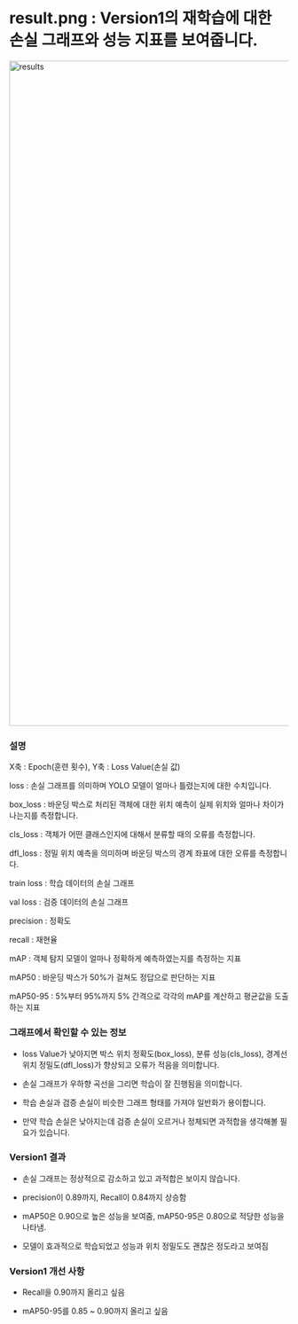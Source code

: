 
# result.png : Version1의 재학습에 대한 손실 그래프와 성능 지표를 보여줍니다.

<img width="2400" height="1200" alt="results" src="https://github.com/user-attachments/assets/154aeb8d-cd52-44e0-b3de-04b900020908" />

### 설명

X축 : Epoch(훈련 횟수),  Y축 : Loss Value(손실 값)

loss : 손실 그래프를 의미하며 YOLO 모델이 얼마나 틀렸는지에 대한 수치입니다.

box_loss : 바운딩 박스로 처리된 객체에 대한 위치 예측이 실제 위치와 얼마나 차이가 나는지를 측정합니다.

cls_loss : 객체가 어떤 클래스인지에 대해서 분류할 때의 오류를 측정합니다.

dfl_loss : 정밀 위치 예측을 의미하며 바운딩 박스의 경계 좌표에 대한 오류를 측정합니다.

train loss : 학습 데이터의 손실 그래프

val loss : 검증 데이터의 손실 그래프

precision : 정확도

recall : 재현율

mAP : 객체 탐지 모델이 얼마나 정확하게 예측하였는지를 측정하는 지표

mAP50 : 바운딩 박스가 50%가 걸쳐도 정답으로 판단하는 지표

mAP50-95 : 5%부터 95%까지 5% 간격으로 각각의 mAP를 계산하고 평균값을 도출하는 지표

### 그래프에서 확인할 수 있는 정보

- loss Value가 낮아지면 박스 위치 정확도(box_loss), 분류 성능(cls_loss), 경계선 위치 정밀도(dfl_loss)가 향상되고 오류가 적음을 의미합니다.

- 손실 그래프가 우하향 곡선을 그리면 학습이 잘 진행됨을 의미합니다.

- 학습 손실과 검증 손실이 비슷한 그래프 형태를 가져야 일반화가 용이합니다.

- 만약 학습 손실은 낮아지는데 검증 손실이 오르거나 정체되면 과적합을 생각해볼 필요가 있습니다.


### Version1 결과

- 손실 그래프는 정상적으로 감소하고 있고 과적합은 보이지 않습니다.

- precision이 0.89까지, Recall이 0.84까지 상승함

- mAP50은 0.90으로 높은 성능을 보여줌, mAP50-95은 0.80으로 적당한 성능을 나타냄.

- 모델이 효과적으로 학습되었고 성능과 위치 정밀도도 괜찮은 정도라고 보여짐

### Version1 개선 사항

- Recall을 0.90까지 올리고 싶음

- mAP50-95를 0.85 ~ 0.90까지 올리고 싶음


























